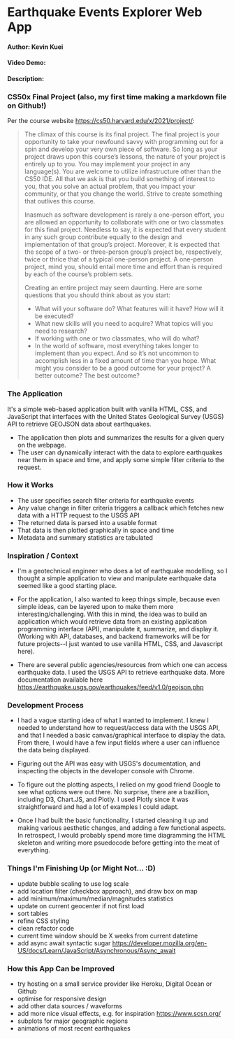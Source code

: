 # Earthquake Events Explorer Web App

#### Author: Kevin Kuei
#### Video Demo: <URL HERE>
#### Description: 

### CS50x Final Project (also, my first time making a markdown file on Github!)

Per the course website <https://cs50.harvard.edu/x/2021/project/>:

>The climax of this course is its final project. The final project is your opportunity to take your newfound savvy with programming out for a spin and develop your very own piece of software. So long as your project draws upon this course’s lessons, the nature of your project is entirely up to you. You may implement your project in any language(s). You are welcome to utilize infrastructure other than the CS50 IDE. All that we ask is that you build something of interest to you, that you solve an actual problem, that you impact your community, or that you change the world. Strive to create something that outlives this course.
>
>Inasmuch as software development is rarely a one-person effort, you are allowed an opportunity to collaborate with one or two classmates for this final project. Needless to say, it is expected that every student in any such group contribute equally to the design and implementation of that group’s project. Moreover, it is expected that the scope of a two- or three-person group’s project be, respectively, twice or thrice that of a typical one-person project. A one-person project, mind you, should entail more time and effort than is required by each of the course’s problem sets.
>
>Creating an entire project may seem daunting. Here are some questions that you should think about as you start:
>
  > * What will your software do? What features will it have? How will it be executed?
  > * What new skills will you need to acquire? What topics will you need to research?
  > * If working with one or two classmates, who will do what?
  > * In the world of software, most everything takes longer to implement than you expect. And so it’s not uncommon to accomplish less in a fixed amount of time than you hope. What might you consider to be a good outcome for your project? A better outcome? The best outcome?


### The Application

It's a simple web-based application built with vanilla HTML, CSS, and JavaScript that interfaces with the United States Geological Survey (USGS) API to retrieve GEOJSON data about earthquakes. 
* The application then plots and summarizes the results for a given query on the webpage. 
* The user can dynamically interact with the data to explore earthquakes near them in space and time, and apply some simple filter criteria to the request.




### How it Works

* The user specifies search filter criteria for earthquake events
* Any value change in filter criteria triggers a callback which fetches new data with a HTTP request to the USGS API
* The returned data is parsed into a usable format
* That data is then plotted graphically in space and time
* Metadata and summary statistics are tabulated

### Inspiration / Context

* I'm a geotechnical engineer who does a lot of earthquake modelling, so I thought a simple application to view and manipulate earthquake data seemed like a good starting place. 

* For the application, I also wanted to keep things simple, because even simple ideas, can be layered upon to make them more interesting/challenging. With this in mind, the idea was to build an application which would retrieve data from an existing application programming interface (API), manipulate it, summarize, and display it. (Working with API, databases, and backend frameworks will be for future projects--I just wanted to use vanilla HTML, CSS, and Javascript here).

* There are several public agencies/resources from which one can access earthquake data. I used the USGS API to retrieve earthquake data. More documentation available here <https://earthquake.usgs.gov/earthquakes/feed/v1.0/geojson.php>

### Development Process

* I had a vague starting idea of what I wanted to implement. I knew I needed to understand how to request/access data with the USGS API, and that I needed a basic canvas/graphical interface to display the data. From there, I would have a few input fields where a user can influence the data being displayed.

* Figuring out the API was easy with USGS's documentation, and inspecting the objects in the developer console with Chrome. 

* To figure out the plotting aspects, I relied on my good friend Google to see what options were out there. No surprise, there are a bazillion, including D3, Chart.JS, and Plotly. I used Plotly since it was straightforward and had a lot of examples I could adapt.

* Once I had built the basic functionality, I started cleaning it up and making various aesthetic changes, and adding a few functional aspects. In retrospect, I would probably spend more time diagramming the HTML skeleton and writing more psuedocode before getting into the meat of everything.


### Things I'm Finishing Up (or Might Not... :D)

* update bubble scaling to use log scale
* add location filter (checkbox approach), and draw box on map
* add minimum/maximum/median/magnitudes statistics
* update on current geocenter if not first load
* sort tables
* refine CSS styling
* clean refactor code
* current time window should be X weeks from current datetime
* add async await syntactic sugar <https://developer.mozilla.org/en-US/docs/Learn/JavaScript/Asynchronous/Async_await>


### How this App Can be Improved 

* try hosting on a small service provider like Heroku, Digital Ocean or Github
* optimise for responsive design
* add other data sources / waveforms
* add more nice visual effects, e.g. for inspiration <https://www.scsn.org/>
* subplots for major geographic regions
* animations of most recent earthquakes